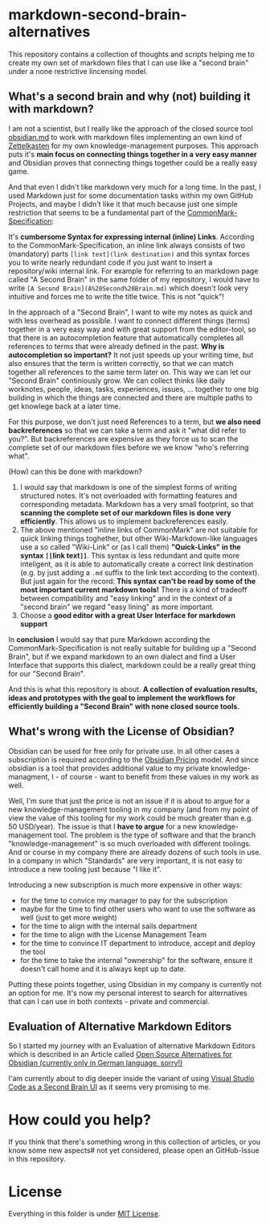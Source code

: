 # markdown-second-brain-alternatives

This repository contains a collection of thoughts and scripts helping me to create my own set of markdown files that I can use like a "second brain" under a none restrictive lincensing model.

## What's a second brain and why (not) building it with markdown?

I am not a scientist, but I really like the approach of the closed source tool [obsidian.md](https://obsidian.md/) to work with markdown files implementing an own kind of [Zettelkasten](https://en.wikipedia.org/wiki/Zettelkasten) for my own knowledge-management purposes. This approach puts it's **main focus on connecting things together in a very easy manner** and Obsidian proves that connecting things together could be a really easy game.

And that even I didn't like markdown very much for a long time. In the past, I used Markdown just for some documentation tasks within my own GitHub Projects, and maybe I didn't like it that much because just one simple restriction that seems to be a fundamental part of the [CommonMark-Specification](https://spec.commonmark.org/):

It's **cumbersome Syntax for expressing internal (inline) Links**. According to the CommonMark-Specification, an inline link always consists of two (mandatory) parts `[link text](link destination)` and this syntax forces you to write nearly redundant code if you just want to insert a repository/wiki internal link. For example for referring to an markdown page called "A Second Brain" in the same folder of my repository, I would have to write `[A Second Brain](A%20Second%20Brain.md)` which doesn't look very intuitive and forces me to write the title twice. This is not "quick"!

In the approach of a "Second Brain", I want to wite my notes as quick and with less overhead as possible. I want to connect different things (terms) together in a very easy way and with great support from the editor-tool, so that there is an autocompletion feature that automatically completes all references to terms that were already defined in the past. **Why is autocompletion so important?** It not just speeds up your writing time, but also ensures that the term is written correctly, so that we can match together all references to the same term later on. This way we can let our "Second Brain" continiously grow. We can collect thinks like daily worknotes, people, ideas, tasks, experiences, issues, ... together to one big building in which the things are connected and there are multiple paths to get knowlege back at a later time.

For this purpose, we don't just need References to a term, but **we also need backreferences** so that we can take a term and ask it "what did refer to you?". But backreferences are expensive as they force us to scan the complete set of our markdown files before we we know "who's referring what".

(How) can this be done with markdown?

  1. I would say that markdown is one of the simplest forms of writing structured notes. It's not overloaded with formatting features and corresponding metadata. Markdown has a very small footprint, so that **scanning the complete set of our markdown files is done very efficiently**. This allows us to implement backreferences easily.
  1. The above mentioned "inline links of CommonMark" are not suitable for quick linking things toghether, but other Wiki-Markdown-like languages use a so called "Wiki-Link" or (as I call them) **"Quick-Links" in the syntax `[[`link text`]]`**. This syntax is less redundant and quite more inteligent, as it is able to automatically create a correct link destination (e.g. by just adding a `.md` suffix to the link text according to the context). But just again for the record: **This syntax can't be read by some of the most important current markdown tools!** There is a kind of tradeoff between compatibility and "easy linking" and in the context of a "second brain" we regard "easy lining" as more important.
  1. Choose a **good editor with a great User Interface for markdown support**

In **conclusion** I would say that pure Markdown according the CommonMark-Specification is not really suitable for building up a "Second Brain", but if we expand markdown to an own dialect and find a User Interface that supports this dialect, markdown could be a really great thing for our "Second Brain".

And this is what this repository is about. **A collection of evaluation results, ideas and prototypes with the goal to implement the workflows for efficiently building a "Second Brain" with none closed source tools.**

## What's wrong with the License of Obsidian?
Obsidian can be used for free only for private use. In all other cases a subscription is required according to the [Obsidian Pricing](https://obsidian.md/pricing) model. And since obsidian is a tool that provides additional value to my private knowledge-managment, I - of course - want to benefit from these values in my work as well.

Well, I'm sure that just the price is not an issue if it is about to argue for a new knowledge-management tooling in my company (and from my point of view the value of this tooling for my work could be much greater than e.g. 50 USD/year). The issue is that I **have to argue** for a new knowledge-management tool. The problem is the type of software and that the branch "knowledge-management" is so much overloaded with different toolings. And or course in my company there are already dozens of such tools in use. In a company in which "Standards" are very important, it is not easy to introduce a new tooling just because "I like it".

Introducing a new subscription is much more expensive in other ways:
* for the time to convice my manager to pay for the subscription
* maybe for the time to find other users who want to use the software as well (just to get more weight) 
* for the time to align with the internal sails department
* for the time to align with the License Management Team
* for the time to convince IT department to introduce, accept and deploy the tool
* for the time to take the internal "ownership" for the software, ensure it doesn't call home and it is always kept up to date.

Putting these points together, using Obsidian in my company is currently not an option for me. It's now my personal interest to search for alternatives that can I can use in both contexts - private and commercial.

## Evaluation of Alternative Markdown Editors
So I started my journey with an Evaluation of alternative Markdown Editors which is described in an Article called [Open Source Alternatives for Obsidian (currently only in German language, sorry!)](Open%20Source%20Alternativen%20zu%20Obsidian.md)

I'am currently about to dig deeper inside the variant of using [Visual Studio Code as a Second Brain UI](Visual%20Studio%20Code%20as%20a%20Second%20Brain%20UI.md) as it seems very promising to me.

# How could you help?
If you think that there's something wrong in this collection of articles, or you know some new aspects# not yet considered, please open an GitHub-Issue in this repository.

# License
Everything in this folder is under [MIT License](LICENSE).
